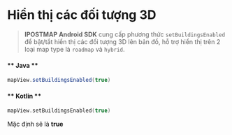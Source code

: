# Hiển thị các đối tượng 3D

> **IPOSTMAP Android SDK** cung cấp phương thức `setBuildingsEnabled` để bật/tắt hiển thị các đối tượng 3D lên bản đồ, hỗ trợ hiển thị trên 2 loại map type là `roadmap` và `hybrid`.

<!-- tabs:start -->

#### ** Java **

```java
mapView.setBuildingsEnabled(true)
```

#### ** Kotlin **

```kotlin
mapView.setBuildingsEnabled(true)
```

<!-- tabs:end -->

Mặc định sẽ là **true**
